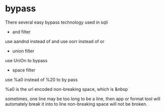# bypass

There several easy bypass technology used in sqli

- and filter

use aandnd instead of and
use oorr instead of or

- union filter

use UniOn to bypass

- space filter

use %a0 instead of %20 to by pass

%a0 is the url encoded non-breaking space, which is &nbsp

sometimes, one line may be too long to be a line, 
then app or format tool will automately break it into to line
non-breaking space will not be broken.